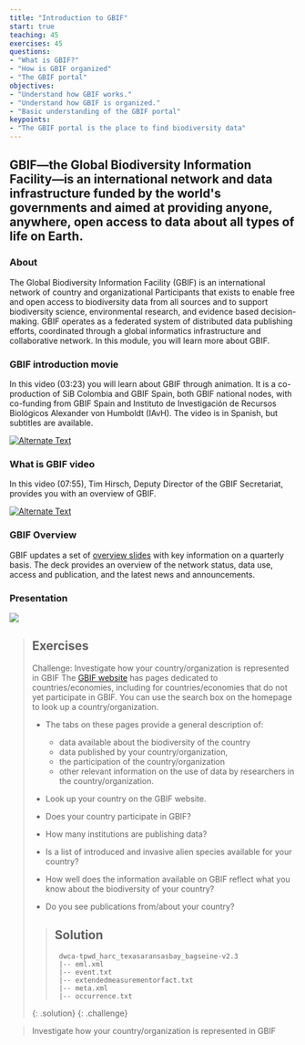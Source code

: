 ```yaml
---
title: "Introduction to GBIF"
start: true
teaching: 45
exercises: 45
questions:
- "What is GBIF?"
- "How is GBIF organized"
- "The GBIF portal"
objectives:
- "Understand how GBIF works."
- "Understand how GBIF is organized."
- "Basic understanding of the GBIF portal"
keypoints:
- "The GBIF portal is the place to find biodiversity data"
---
```


## GBIF—the Global Biodiversity Information Facility—is an international network and data infrastructure funded by the world's governments and aimed at providing anyone, anywhere, open access to data about all types of life on Earth.

### About

The Global Biodiversity Information Facility (GBIF) is an international network of country and organizational Participants that exists to enable free and open access to biodiversity data from all sources and to support biodiversity science, environmental research, and evidence based decision-making. GBIF operates as a federated system of distributed data publishing efforts, coordinated through a global informatics infrastructure and collaborative network. In this module, you will learn more about GBIF.

### GBIF introduction movie

In this video (03:23) you will learn about GBIF through animation. It is a co-production of SiB Colombia and GBIF Spain, both GBIF national nodes, with co-funding from GBIF Spain and Instituto de Investigación de Recursos Biológicos Alexander von Humboldt (IAvH). The video is in Spanish, but subtitles are available.

<a href="https://vimeo.com/236573907" title="Introduction movie">
<img src="{{ '/assets/img/gbif_introduction_video.PNG' | relative_url }}" alt="Alternate Text" />
</a>

### What is GBIF video

In this video (07:55), Tim Hirsch, Deputy Director of the GBIF Secretariat, provides you with an overview of GBIF. 

<a href="https://docs.gbif.org/course-introduction-to-gbif/videos/Introduction-to-GBIF.mp4" title="What is GBIFmovie">
<img src="{{ '/assets/img/gbif_introduction_video2.PNG' | relative_url }}" alt="Alternate Text" />
</a>

### GBIF Overview

GBIF updates a set of [overview slides](https://www.gbif.org/document/81771/gbif-overview-powerpoint-slides) with key information on a quarterly basis. The deck provides an overview of the network status, data use, access and publication, and the latest news and announcements.

### Presentation

<a href="https://docs.google.com/presentation/d/1YsztuD-W4nIcDx0bOOdGFyVjskGxsXQ7hfBZseuIdyo/edit?usp=sharing">
    <img src="{{ '/assets/img/gbif_introduction.PNG' | relative_url }}">
  </a>


> ## Exercises
> 
> Challenge: Investigate how your country/organization is represented in GBIF
> The [GBIF website](https://www.gbif.org/) has pages dedicated to countries/economies, including for countries/economies that do not yet participate in GBIF. You can use the search box on the homepage to look up a country/organization.
> - The tabs on these pages provide a general description of: 
>	- data available about the biodiversity of the country
>	- data published by your country/organization, 
>	- the participation of the country/organization
>	- other relevant information on the use of data by researchers in the country/organization.
>
> - Look up your country on the GBIF website.
> - Does your country participate in GBIF?
> - How many institutions are publishing data?
> - Is a list of introduced and invasive alien species available for your country?
> - How well does the information available on GBIF reflect what you know about the biodiversity of your country?
> - Do you see publications from/about your country?
> 
> > ## Solution
> > ```Folder
> >  dwca-tpwd_harc_texasaransasbay_bagseine-v2.3
> >  |-- eml.xml
> >  |-- event.txt
> >  |-- extendedmeasurementorfact.txt
> >  |-- meta.xml
> >  |-- occurrence.txt
> > ```
> {: .solution}
{: .challenge}

> Investigate how your country/organization is represented in GBIF







